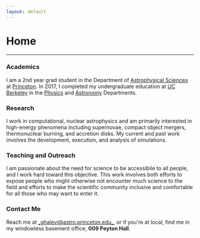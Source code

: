 ```yaml
---
layout: default
---
```

# Home
---

### Academics
I am a 2nd year grad student in the Department of [Astrophysical Sciences](https://web.astro.princeton.edu) at [Princeton](http://princeton.edu). In 2017, I completed my undergraduate education at [UC Berkeley](http://berkeley.edu) in the [Physics](http://physics.berkeley.edu) and [Astronomy](https://astro.berkeley.edu) Departments.

### Research
I work in computational, nuclear astrophysics and am primarily interested in high-energy phenomena including supernovae, compact object mergers, thermonuclear burning, and accretion disks. My current and past work involves the development, execution, and analysis of simulations. 

### Teaching and Outreach
I am passionate about the need for science to be accessibile to all people, and I work hard toward this objective. This work involves both efforts to expose people who might otherwise not encounter much science to the field and efforts to make the scientific community inclusive and comfortable for all those who may want to enter it.

### Contact Me
Reach me at [_ghalevi@astro.princeton.edu_](mailto:ghalevi@astro.princeton.edu), or if you're at local, find me in my windowless basement office, **009 Peyton Hall**.
